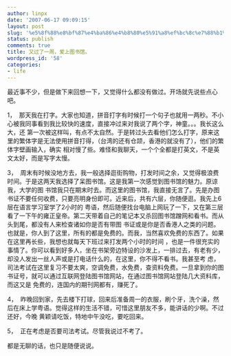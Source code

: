 ```yaml
---
author: linpx
date: '2007-06-17 09:09:15'
layout: post
slug: '%e5%8f%88%e8%bf%87%e4%ba%86%e4%b8%80%e5%91%a8%ef%bc%8c%e7%88%b1%e4%b8%8a%e5%9b%be%e4%b9%a6%e9%a6%86%e3%80%82'
status: publish
comments: true
title: 又过了一周，爱上图书馆。
wordpress_id: '58'
categories:
- life
---
```


最近事不少，但是做下来回想一下，又觉得什么都没有做过。开场就先说些点心吧。

1，  那天我在打字。大家也知道，拼音打字有时候打一个句子也就用一两秒。不小心被我同事看到我比较快的速度，直接冲过来对我说了两个字，神童。。。我长这么大，还
第一次被这样叫，有点不太自然。于是转过头去看他们怎么打字，原来这里的繁体字是无法使用拼音打得，（台湾的还有仓颉，香港的就没有了），他们的繁体字壁画输入，确实
相对慢了些。难怪和我聊天，一个个全都是打英文，不是英文太好，而是写字太慢。

  
  

3，  周末有时候没地方去，我一般选择逛街购物，打发时间之余，又觉得极浪费时间。于是这两天我选择了呆图书馆。这是我第一次感觉到图书馆的魅力。原谅我，大学的图
书馆我只在期末时去。而这里的图书馆，我直接无言了。先是办图书证不要任何收费，只要亮明身份即可。近来后，共有六层，你随便逛。我先上6层在语言学习室学了2小时的
粤语，然后随便找台电脑上网玩了一下，又在第三层看了一下午的雍正皇帝。第二天带着自己的笔记本又杀回图书馆蹭网和看书。而从头到尾，都没有人来检查诸如你是否有带图
书证或是你是否香港人之类的问题。也就是，你人到了这里，所有的都是免费的。而我，当然喜欢免费的东西了。如果在这里再长些，我想也就每天下班过来打发两个小时的时间
，也是一件很充实的事情了。你可以看到好多人，坐在书架旁边特设的沙发上，一排过去，有老有少，却没人发出一丝人声或是打电话什么的，在这里，你不得不看书。我甚至考
虑，司法考试在这里复习不要太爽，空调免费，水免费，查资料免费。一旦拿到你的图书证号，就可以通过互联网登陆图书馆网站，在通过图书馆网站登陆几大资料库，而这又是
免费的，连国内的期刊网都有，赚死了。

4，  昨晚回到家，先去楼下打球，回来后准备周一的衣服，刷个牙，洗个澡，然后在床上学粤语。觉得这样的生活不错，可惜这里朋友不多，能讲话的少啊。不过还好，今晚
黄颖请吃饭，特地中午没吃，要吃回来。

5，  正在考虑是否要司法考试。尽管我说过不考了。


都是无聊的话，也只是随便说说。


